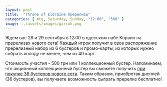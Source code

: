 ```yaml
---
layout: post
title:  "Throne of Eldraine Пререлизы"
categories: [ mtg, Saturday, Sunday, "12:00", "500" ]
image: ../assets/images/garruk.png
---
```

Ждем вас 28 и 29 сентября в 12:00 в одесском пабе Корвин на пререлизах нового сета! Каждый игрок получит в свое распоряжение пререлизный набор из 6 бустеров и промо-карты, из которых нужно собрать колоду не менее, чем из 40 карт.

Стоимость участия - 500 грн или 1 коллекционный бустер. Напоминаем, что акционный коллекционный бустер вы сможете получить [при покупке 36 бустеров нового сета](https://tcgua.com/throne-of-eldraine). Таким образом, приобретая дисплей (36 бустеров), вы получаете возможность сыграть пререлиз бесплатно!
